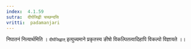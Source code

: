 ```yaml
---
index:  4.1.59
sutra:  दीर्घजिह्वी चच्छन्दसि
vritti:  padamanjari
---
```


निपातनं नित्यार्थमिति । `दीर्घजिह्वात्` इत्युच्यमाने प्रकृतस्य ङीषो विकल्पितत्वादिहापि विकल्पो विज्ञायते ।।

